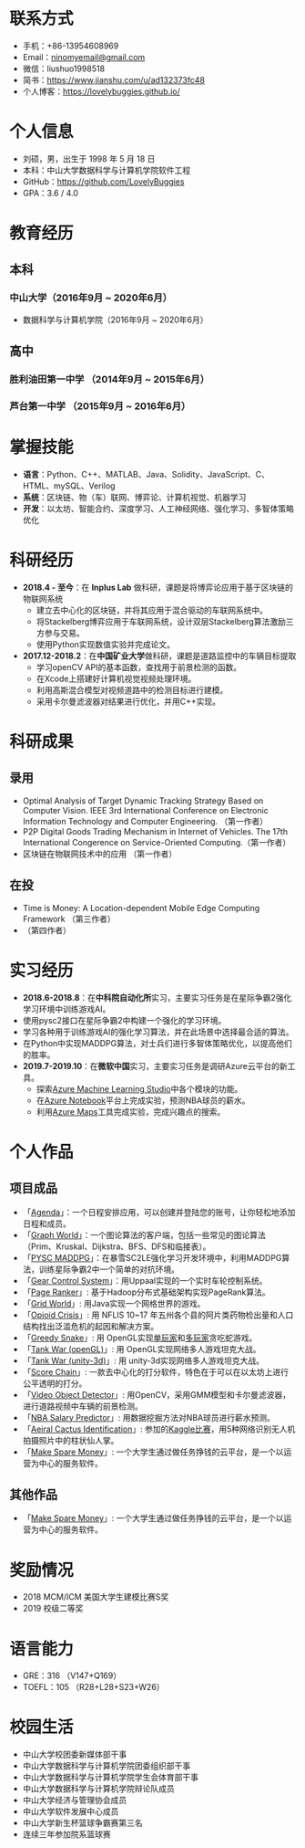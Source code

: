 # 联系方式

* 手机：+86-13954608969
* Email：ninomyemail@gmail.com
* 微信：liushuo1998518
* 简书：https://www.jianshu.com/u/ad132373fc48
* 个人博客：https://lovelybuggies.github.io/

# 个人信息

 * 刘硕，男，出生于 1998 年 5 月 18 日
 * 本科：中山大学数据科学与计算机学院软件工程
 * GitHub：https://github.com/LovelyBuggies
 * GPA：3.6 / 4.0

# 教育经历

## 本科

### 中山大学（2016年9月 ~ 2020年6月）

* 数据科学与计算机学院（2016年9月 ~ 2020年6月） 

## 高中

### 胜利油田第一中学 （2014年9月 ~ 2015年6月）

### 芦台第一中学 （2015年9月 ~ 2016年6月）

# 掌握技能

- **语言**：Python、C++、MATLAB、Java、Solidity、JavaScript、C、HTML、mySQL、Verilog
- **系统**：区块链、物（车）联网、博弈论、计算机视觉、机器学习
- **开发**：以太坊、智能合约、深度学习、人工神经网络、强化学习、多智体策略优化

# 科研经历

- **2018.4 - 至今**：在 **Inplus Lab** 做科研，课题是将博弈论应用于基于区块链的物联网系统
  - 建立去中心化的区块链，并将其应用于混合驱动的车联网系统中。
  - 将Stackelberg博弈应用于车联网系统，设计双层Stackelberg算法激励三方参与交易。
  - 使用Python实现数值实验并完成论文。
- **2017.12-2018.2**：在**中国矿业大学**做科研，课题是道路监控中的车辆目标提取
  - 学习openCV API的基本函数，查找用于前景检测的函数。
  - 在Xcode上搭建好计算机视觉视频处理环境。
  - 利用高斯混合模型对视频道路中的检测目标进行建模。
  - 采用卡尔曼滤波器对结果进行优化，并用C++实现。

# 科研成果

## 录用

- Optimal Analysis of Target Dynamic Tracking Strategy Based on Computer Vision. IEEE 3rd International Conference on Electronic Information Technology and Computer Engineering. （第一作者）
- P2P Digital Goods Trading Mechanism in Internet of Vehicles. The 17th International Congerence on Service-Oriented Computing.（第一作者）
- 区块链在物联网技术中的应用 （第一作者）

## 在投

- Time is Money: A Location-dependent Mobile Edge Computing Framework （第三作者）
- （第四作者）

# 实习经历

-  **2018.6-2018.8**：在**中科院自动化所**实习，主要实习任务是在星际争霸2强化学习环境中训练游戏AI。
  - 使用pysc2接口在星际争霸2中构建一个强化的学习环境。
  - 学习各种用于训练游戏AI的强化学习算法，并在此场景中选择最合适的算法。
  - 在Python中实现MADDPG算法，对士兵们进行多智体策略优化，以提高他们的胜率。
- **2019.7-2019.10**：在**微软中国**实习，主要实习任务是调研Azure云平台的新工具。
  - 探索[Azure Machine Learning Studio](https://studio.azureml.net/)中各个模块的功能。
  - 在[Azure Notebook](https://links.jianshu.com/go?to=https%3A%2F%2Fnotebooks.azure.com%2F)平台上完成实验，预测NBA球员的薪水。
  - 利用[Azure Maps](https://azure.microsoft.com/en-us/services/azure-maps/)工具完成实验，完成兴趣点的搜索。

# 个人作品

## 项目成品

* 「[Agenda](https://github.com/LovelyBuggies/Cplusplus_PrimaryPracticalTraining_MyAgenda/blob/master/README.md)」：一个日程安排应用，可以创建并登陆您的账号，让你轻松地添加日程和成员。
* 「[Graph World](https://github.com/LovelyBuggies/Cplusplus_GraphTheory_Experiments)」：一个图论算法的客户端，包括一些常见的图论算法（Prim、Kruskal、Dijkstra、BFS、DFS和临接表）。
* 「[PYSC MADDPG](https://github.com/LovelyBuggies/Python_MADDPG_SC2LE)」：在暴雪SC2LE强化学习开发环境中，利用MADDPG算法，训练星际争霸2中一个简单的对抗环境。
* 「[Gear Control System](https://github.com/LovelyBuggies/Uppaal_GearControlSystem)」：用Uppaal实现的一个实时车轮控制系统。
* 「[Page Ranker](https://github.com/LovelyBuggies/Java_Hadoop_PageRanker)」: 基于Hadoop分布式基础架构实现PageRank算法。
* 「[Grid World](https://github.com/LovelyBuggies/Java_SeniorPracticalTraining_GridWorld)」: 用Java实现一个网格世界的游戏。
* 「[Opioid Crisis](https://github.com/LovelyBuggies/Python_2019MCM_OpioidCrisis)」: 用 NFLIS 10~17 年五州各个县的阿片类药物检出量和人口结构找出泛滥危机的起因和解决方案。
* 「[Greedy Snake](https://github.com/LovelyBuggies/PAOGD_Homework)」: 用 OpenGL实现[单玩家](https://github.com/LovelyBuggies/PAOGD_Homework/blob/master/PAOGD_HW4/report/PAOGD_HW4.md)和[多玩家](https://github.com/LovelyBuggies/PAOGD_Homework/blob/master/PAOGD_HW5/report/PAOGD_HW5.md)贪吃蛇游戏。
* 「[Tank War (openGL)](https://github.com/LovelyBuggies/OpenGL_TankWar)」: 用 OpenGL实现网络多人游戏坦克大战。
* 「[Tank War (unity-3d)](https://github.com/LovelyBuggies/Unity3d-Homework/tree/master/hw10)」: 用 unity-3d实现网络多人游戏坦克大战。
* 「[Score Chain](https://github.com/LovelyBuggies/Solidity_ScoreChain_Dapp)」: 一款去中心化的打分软件，特色在于可以在以太坊上进行公平透明的打分。
* 「[Video Object Detector](https://github.com/LovelyBuggies/openCV_ComputerVision_ObjectDetection)」: 用OpenCV，采用GMM模型和卡尔曼滤波器，进行道路视频中车辆的前景检测。
* 「[NBA Salary Predictor](https://github.com/LovelyBuggies/NBA-Salary-Prediction)」: 用数据挖掘方法对NBA球员进行薪水预测。
* 「[Aeiral Cactus Identification](https://github.com/LovelyBuggies/Jupyter_DeepLearning_Homework/tree/master/Identify-Cactus)」: 参加的[Kaggle比赛](https://www.kaggle.com/c/aerial-cactus-identification/overview)，用5种网络识别无人机拍摄照片中的柱状仙人掌。
* 「[Make Spare Money](https://github.com/make-money-sysu)」: 一个大学生通过做任务挣钱的云平台，是一个以运营为中心的服务软件。

## 其他作品

- 「[Make Spare Money](https://github.com/make-money-sysu)」: 一个大学生通过做任务挣钱的云平台，是一个以运营为中心的服务软件。

# 奖励情况

* 2018 MCM/ICM 美国大学生建模比赛S奖
* 2019 校级二等奖

# 语言能力

* GRE：316 （V147+Q169）
* TOEFL：105 （R28+L28+S23+W26）

# 校园生活

* 中山大学校团委新媒体部干事
* 中山大学数据科学与计算机学院团委组织部干事
* 中山大学数据科学与计算机学院学生会体育部干事
* 中山大学数据科学与计算机学院辩论队成员
* 中山大学经济与管理协会成员
* 中山大学软件发展中心成员
* 中山大学新生杯篮球争霸赛第三名
* 连续三年参加院系篮球赛

